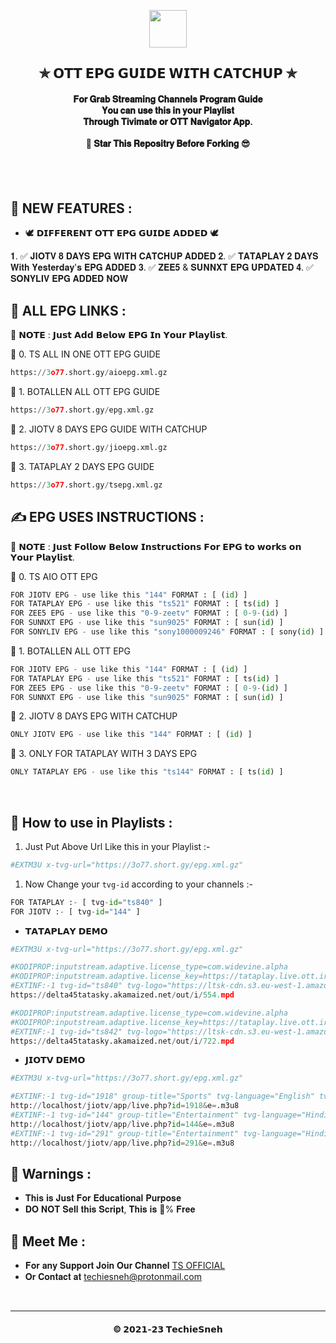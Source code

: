 <p align="center"><img src="https://play-lh.googleusercontent.com/k9OXcYUYd2Id7jSLB_Yf2EdgeeU9gdD5wS_0fe8Ze7jSPi5YI6St7ROKkS0QPM4jcg" width="60" height="60"></p>

<h2 align='center'>✯ 𝗢𝗧𝗧 𝗘𝗣𝗚 𝗚𝗨𝗜𝗗𝗘 𝗪𝗜𝗧𝗛 𝗖𝗔𝗧𝗖𝗛𝗨𝗣 ✯</h2>

<!-- DO NOT EDIT FILE AND ADD YOU NAME HERE AND PUBLISH -->
<!-- © 2021-23 TechieSneh -->

<h4 align='center'>𝐅𝐨𝐫 𝐆𝐫𝐚𝐛 𝐒𝐭𝐫𝐞𝐚𝐦𝐢𝐧𝐠 𝐂𝐡𝐚𝐧𝐧𝐞𝐥𝐬 𝐏𝐫𝐨𝐠𝐫𝐚𝐦 𝐆𝐮𝐢𝐝𝐞<br>𝐘𝐨𝐮 𝐜𝐚𝐧 𝐮𝐬𝐞 𝐭𝐡𝐢𝐬 𝐢𝐧 𝐲𝐨𝐮𝐫 𝐏𝐥𝐚𝐲𝐥𝐢𝐬𝐭<br>𝐓𝐡𝐫𝐨𝐮𝐠𝐡 𝐓𝐢𝐯𝐢𝐦𝐚𝐭𝐞 𝐨𝐫 𝐎𝐓𝐓 𝐍𝐚𝐯𝐢𝐠𝐚𝐭𝐨𝐫 𝐀𝐩𝐩.<br><br>🌟 𝐒𝐭𝐚𝐫 𝐓𝐡𝐢𝐬 𝐑𝐞𝐩𝐨𝐬𝐢𝐭𝐫𝐲 𝐁𝐞𝐟𝐨𝐫𝐞 𝐅𝐨𝐫𝐤𝐢𝐧𝐠 😎<br><br></h4>
<br>

<h2>💖 NEW FEATURES :</h2>

- 🕊️ 𝗗𝗜𝗙𝗙𝗘𝗥𝗘𝗡𝗧 𝗢𝗧𝗧 𝗘𝗣𝗚 𝗚𝗨𝗜𝗗𝗘 𝗔𝗗𝗗𝗘𝗗 🕊️ <br>

𝟏. ✅ 𝐉𝐈𝐎𝐓𝐕 𝟖 𝐃𝐀𝐘𝐒 𝐄𝐏𝐆 𝐖𝐈𝐓𝐇 𝐂𝐀𝐓𝐂𝐇𝐔𝐏 𝐀𝐃𝐃𝐄𝐃
𝟐. ✅ 𝐓𝐀𝐓𝐀𝐏𝐋𝐀𝐘 𝟐 𝐃𝐀𝐘𝐒 𝐖𝐢𝐭𝐡 𝐘𝐞𝐬𝐭𝐞𝐫𝐝𝐚𝐲'𝐬 𝐄𝐏𝐆 𝐀𝐃𝐃𝐄𝐃
𝟑. ✅ 𝐙𝐄𝐄𝟓 & 𝐒𝐔𝐍𝐍𝐗𝐓 𝐄𝐏𝐆 𝐔𝐏𝐃𝐀𝐓𝐄𝐃
𝟒. ✅ 𝐒𝐎𝐍𝐘𝐋𝐈𝐕 𝐄𝐏𝐆 𝐀𝐃𝐃𝐄𝐃 𝐍𝐎𝐖

<h2>🍃 ALL EPG LINKS :</h2>

📑 𝗡𝗢𝗧𝗘 : 𝗝𝘂𝘀𝘁 𝗔𝗱𝗱 𝗕𝗲𝗹𝗼𝘄 𝗘𝗣𝗚 𝗜𝗻 𝗬𝗼𝘂𝗿 𝗣𝗹𝗮𝘆𝗹𝗶𝘀𝘁.

💞 0. TS ALL IN ONE OTT EPG GUIDE<br>

```py
https://3o77.short.gy/aioepg.xml.gz
```

💞 1. BOTALLEN ALL OTT EPG GUIDE<br>

```py
https://3o77.short.gy/epg.xml.gz
```

💞 2. JIOTV 8 DAYS EPG GUIDE WITH CATCHUP<br>

```py
https://3o77.short.gy/jioepg.xml.gz
```

💞 3. TATAPLAY 2 DAYS EPG GUIDE<br>

```py
https://3o77.short.gy/tsepg.xml.gz
```

<h2>✍️ EPG USES INSTRUCTIONS :</h2>

📑 𝗡𝗢𝗧𝗘 : 𝗝𝘂𝘀𝘁 𝗙𝗼𝗹𝗹𝗼𝘄 𝗕𝗲𝗹𝗼𝘄 𝗜𝗻𝘀𝘁𝗿𝘂𝗰𝘁𝗶𝗼𝗻𝘀 𝗙𝗼𝗿 𝗘𝗣𝗚 𝘁𝗼 𝘄𝗼𝗿𝗸𝘀 𝗼𝗻 𝗬𝗼𝘂𝗿 𝗣𝗹𝗮𝘆𝗹𝗶𝘀𝘁.

💞 0. TS AIO OTT EPG<br>

```py
FOR JIOTV EPG - use like this "144" FORMAT : [ (id) ]
FOR TATAPLAY EPG - use like this "ts521" FORMAT : [ ts(id) ]
FOR ZEE5 EPG - use like this "0-9-zeetv" FORMAT : [ 0-9-(id) ]
FOR SUNNXT EPG - use like this "sun9025" FORMAT : [ sun(id) ]
FOR SONYLIV EPG - use like this "sony1000009246" FORMAT : [ sony(id) ]
```

💞 1. BOTALLEN ALL OTT EPG<br>

```py
FOR JIOTV EPG - use like this "144" FORMAT : [ (id) ]
FOR TATAPLAY EPG - use like this "ts521" FORMAT : [ ts(id) ]
FOR ZEE5 EPG - use like this "0-9-zeetv" FORMAT : [ 0-9-(id) ]
FOR SUNNXT EPG - use like this "sun9025" FORMAT : [ sun(id) ]
```

💞 2. JIOTV 8 DAYS EPG WITH CATCHUP<br>

```py
ONLY JIOTV EPG - use like this "144" FORMAT : [ (id) ]
```

💞 3. ONLY FOR TATAPLAY WITH 3 DAYS EPG<br>

```py
ONLY TATAPLAY EPG - use like this "ts144" FORMAT : [ ts(id) ]
```

<br>

<h2>🤔 How to use in Playlists :</h2>

1. Just Put Above Url Like this in your Playlist :-

```py
#EXTM3U x-tvg-url="https://3o77.short.gy/epg.xml.gz"
```

1. Now Change your `tvg-id` according to your channels :-

```py
FOR TATAPLAY :- [ tvg-id="ts840" ]
FOR JIOTV :- [ tvg-id="144" ]
```

- 𝗧𝗔𝗧𝗔𝗣𝗟𝗔𝗬 𝗗𝗘𝗠𝗢

```py
#EXTM3U x-tvg-url="https://3o77.short.gy/epg.xml.gz"

#KODIPROP:inputstream.adaptive.license_type=com.widevine.alpha
#KODIPROP:inputstream.adaptive.license_key=https://tataplay.live.ott.irdeto.com/Widevine/getlicense?CrmId=tatasky&AccountId=tatasky&ContentId=400000975&ls_session=eyJhbGciOiJIUzI1NiIsInR5cCI6IkpXVCIsImtpZCI6ImNvbnRyb2xfc2lnbmluZ19rZXlfcHJvZHVjdGlvbl8xNjYxMjc5NjMyMDEwIn0
#EXTINF:-1 tvg-id="ts840" tvg-logo="https://ltsk-cdn.s3.eu-west-1.amazonaws.com/jumpstart/Temp_Live/cdn/HLS/Channel/imageContent-56386-kfc14w60-v4/imageContent-56386-kfc14w60-m4.png" group-title="TSneh Spiritual",Shirdi Sai Baba
https://delta45tatasky.akamaized.net/out/i/554.mpd

#KODIPROP:inputstream.adaptive.license_type=com.widevine.alpha
#KODIPROP:inputstream.adaptive.license_key=https://tataplay.live.ott.irdeto.com/Widevine/getlicense?CrmId=tatasky&AccountId=tatasky&ContentId=400000976&ls_session=eyJhbGciOiJIUzI1NiIsInR5cCI6IkpXVCIsImtpZCI6ImNvbnRyb2xfc2lnbmluZ19rZXlfcHJvZHVjdGlvbl8xNjYxMjc5NjMyMDEwIn0
#EXTINF:-1 tvg-id="ts842" tvg-logo="https://ltsk-cdn.s3.eu-west-1.amazonaws.com/jumpstart/Temp_Live/cdn/HLS/Channel/imageContent-56389-kfdgngts-v3/imageContent-56389-kfdgngts-m3.png" group-title="TSneh Spiritual",Somnath Temple
https://delta45tatasky.akamaized.net/out/i/722.mpd
```

- 𝗝𝗜𝗢𝗧𝗩 𝗗𝗘𝗠𝗢

```py
#EXTM3U x-tvg-url="https://3o77.short.gy/epg.xml.gz"

#EXTINF:-1 tvg-id="1918" group-title="Sports" tvg-language="English" tvg-logo="http://jiotv.catchup.cdn.jio.com/dare_images/images/Jio_Cricket_English.png",Jio Cricket English HD
http://localhost/jiotv/app/live.php?id=1918&e=.m3u8
#EXTINF:-1 tvg-id="144" group-title="Entertainment" tvg-language="Hindi" tvg-logo="http://jiotv.catchup.cdn.jio.com/dare_images/images/Colors_HD.png",Colors HD
http://localhost/jiotv/app/live.php?id=144&e=.m3u8
#EXTINF:-1 tvg-id="291" group-title="Entertainment" tvg-language="Hindi" tvg-logo="http://jiotv.catchup.cdn.jio.com/dare_images/images/Sony_HD.png",SET HD
http://localhost/jiotv/app/live.php?id=291&e=.m3u8
```

<h2>🚸 Warnings :</h2>

- 𝐓𝐡𝐢𝐬 𝐢𝐬 𝐉𝐮𝐬𝐭 𝐅𝐨𝐫 𝐄𝐝𝐮𝐜𝐚𝐭𝐢𝐨𝐧𝐚𝐥 𝐏𝐮𝐫𝐩𝐨𝐬𝐞
- 𝐃𝐎 𝐍𝐎𝐓 𝐒𝐞𝐥𝐥 𝐭𝐡𝐢𝐬 𝐒𝐜𝐫𝐢𝐩𝐭, 𝐓𝐡𝐢𝐬 𝐢𝐬 💯% 𝐅𝐫𝐞𝐞

<h2>🤗 Meet Me : </h2>

- 𝐅𝐨𝐫 𝐚𝐧𝐲 𝐒𝐮𝐩𝐩𝐨𝐫𝐭 𝐉𝐨𝐢𝐧 𝐎𝐮𝐫 𝐂𝐡𝐚𝐧𝐧𝐞𝐥 [TS OFFICIAL](https://bit.ly/3XDNjN1)<br>
- 𝐎𝐫 𝐂𝐨𝐧𝐭𝐚𝐜𝐭 𝐚𝐭 [techiesneh@protonmail.com](mailto:techiesneh@protonmail.com)

<br>

---

<h4 align='center'>© 𝟮𝟬𝟮𝟭-𝟮𝟯 𝗧𝗲𝗰𝗵𝗶𝗲𝗦𝗻𝗲𝗵</h4>

<!-- DO NOT REMOVE THIS CREDIT -->
